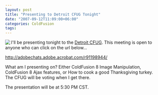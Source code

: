 ```yaml
---
layout: post
title: "Presenting to Detroit CFUG Tonight"
date: "2007-09-12T11:09:00+06:00"
categories: ColdFusion 
tags: 
---
```


<img src="https://static.raymondcamden.com/images/cfjedi//robocop2.jpg" align="left">

I'll be presenting tonight to the <a href="http://detcfug.org/cfug/">Detroit CFUG</a>. This meeting is open to anyone who can click on the url below...

<a href="http://adobechats.adobe.acrobat.com/r91198944/">http://adobechats.adobe.acrobat.com/r91198944/</a>

What am I presenting on? Either ColdFusion 8 Image Manipulation, ColdFusion 8 Ajax features, or How to cook a good Thanksgiving turkey. The CFUG will be voting when I get there.

The presentation will be at 5:30 PM CST.

<br clear="left">